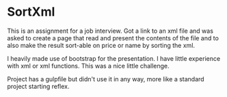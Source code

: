 # SortXml
This is an assignment for a job interview. Got a link to an xml file and was asked to create a page that read and present the contents of the file and to also make the result sort-able on price or name by sorting the xml.

​I heavily made use of bootstrap for the presentation. I have little experience with xml or xml functions. This was a nice little challenge​.

Project has a gulpfile but didn't use it in any way, more like a standard project starting reflex.


